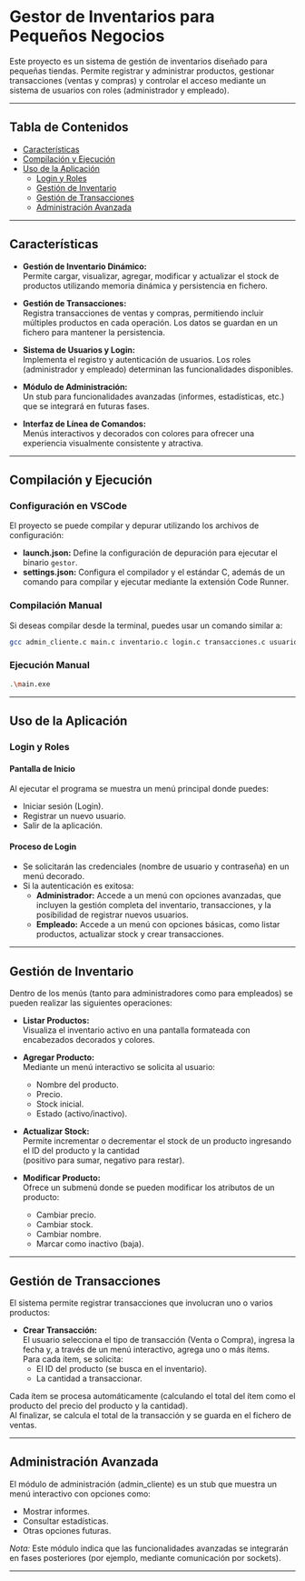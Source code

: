 # Gestor de Inventarios para Pequeños Negocios

Este proyecto es un sistema de gestión de inventarios diseñado para pequeñas tiendas. Permite registrar y administrar productos, gestionar transacciones (ventas y compras) y controlar el acceso mediante un sistema de usuarios con roles (administrador y empleado).

---

## Tabla de Contenidos

- [Características](#características)
- [Compilación y Ejecución](#compilación-y-ejecución)
- [Uso de la Aplicación](#uso-de-la-aplicación)
  - [Login y Roles](#login-y-roles)
  - [Gestión de Inventario](#gestión-de-inventario)
  - [Gestión de Transacciones](#gestión-de-transacciones)
  - [Administración Avanzada](#administración-avanzada)

---

## Características

- **Gestión de Inventario Dinámico:**  
  Permite cargar, visualizar, agregar, modificar y actualizar el stock de productos utilizando memoria dinámica y persistencia en fichero.

- **Gestión de Transacciones:**  
  Registra transacciones de ventas y compras, permitiendo incluir múltiples productos en cada operación. Los datos se guardan en un fichero para mantener la persistencia.

- **Sistema de Usuarios y Login:**  
  Implementa el registro y autenticación de usuarios. Los roles (administrador y empleado) determinan las funcionalidades disponibles.

- **Módulo de Administración:**  
  Un stub para funcionalidades avanzadas (informes, estadísticas, etc.) que se integrará en futuras fases.

- **Interfaz de Línea de Comandos:**  
  Menús interactivos y decorados con colores para ofrecer una experiencia visualmente consistente y atractiva.

---

## Compilación y Ejecución

### Configuración en VSCode

El proyecto se puede compilar y depurar utilizando los archivos de configuración:

- **launch.json:** Define la configuración de depuración para ejecutar el binario `gestor`.
- **settings.json:** Configura el compilador y el estándar C, además de un comando para compilar y ejecutar mediante la extensión Code Runner.

### Compilación Manual

Si deseas compilar desde la terminal, puedes usar un comando similar a:

```bash
gcc admin_cliente.c main.c inventario.c login.c transacciones.c usuarios.c -o main.exe
```

### Ejecución Manual

```bash
.\main.exe
```

---

## Uso de la Aplicación

### Login y Roles

#### Pantalla de Inicio

Al ejecutar el programa se muestra un menú principal donde puedes:

- Iniciar sesión (Login).
- Registrar un nuevo usuario.
- Salir de la aplicación.

#### Proceso de Login

- Se solicitarán las credenciales (nombre de usuario y contraseña) en un menú decorado.
- Si la autenticación es exitosa:
  - **Administrador:** Accede a un menú con opciones avanzadas, que incluyen la gestión completa del inventario, transacciones, y la posibilidad de registrar nuevos usuarios.
  - **Empleado:** Accede a un menú con opciones básicas, como listar productos, actualizar stock y crear transacciones.

---

## Gestión de Inventario

Dentro de los menús (tanto para administradores como para empleados) se pueden realizar las siguientes operaciones:

- **Listar Productos:**  
  Visualiza el inventario activo en una pantalla formateada con encabezados decorados y colores.

- **Agregar Producto:**  
  Mediante un menú interactivo se solicita al usuario:
  - Nombre del producto.
  - Precio.
  - Stock inicial.
  - Estado (activo/inactivo).

- **Actualizar Stock:**  
  Permite incrementar o decrementar el stock de un producto ingresando el ID del producto y la cantidad  
  (positivo para sumar, negativo para restar).

- **Modificar Producto:**  
  Ofrece un submenú donde se pueden modificar los atributos de un producto:
  - Cambiar precio.
  - Cambiar stock.
  - Cambiar nombre.
  - Marcar como inactivo (baja).

---

## Gestión de Transacciones

El sistema permite registrar transacciones que involucran uno o varios productos:

- **Crear Transacción:**  
  El usuario selecciona el tipo de transacción (Venta o Compra), ingresa la fecha y, a través de un menú interactivo, agrega uno o más ítems.  
  Para cada ítem, se solicita:
  - El ID del producto (se busca en el inventario).
  - La cantidad a transaccionar.

Cada ítem se procesa automáticamente (calculando el total del ítem como el producto del precio del producto y la cantidad).  
Al finalizar, se calcula el total de la transacción y se guarda en el fichero de ventas.

---

## Administración Avanzada

El módulo de administración (admin_cliente) es un stub que muestra un menú interactivo con opciones como:

- Mostrar informes.
- Consultar estadísticas.
- Otras opciones futuras.

*Nota:* Este módulo indica que las funcionalidades avanzadas se integrarán en fases posteriores (por ejemplo, mediante comunicación por sockets).

---
